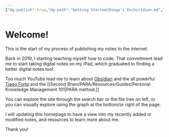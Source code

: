 ```yaml
---
{"dg-publish":true,"dg-path":"Getting Started/Diego's Enchiridion.md","permalink":"/getting-started/diego-s-enchiridion/","tags":["gardenEntry"],"created":"2024-09-01T14:28:32.428-07:00","updated":"2024-09-01T14:28:32.428-07:00"}
---
```


# Welcome!

This is the start of my process of publishing my notes to the internet. 

Back in 2019, I starting teaching myself how to code. That commitment lead me to start taking digital notes on my iPad, which graduated to finding a better digital notes tool. 

Too much YouTube lead me to learn about [Obsidian](https://obsidian.md/) and the all powerful [Tiago Forte]() and the [[Second Brain/PARA/Resources/Guides/Personal Knowledge Management 101\|PARA method.]]

You can explore the site through the search bar or the file tree on left, or you can visually explore using the graph at the bottom/or right of the page.

I will updating this homepage to have a view into my recently added or modified notes, and resources to learn more about me. 

Thank you!